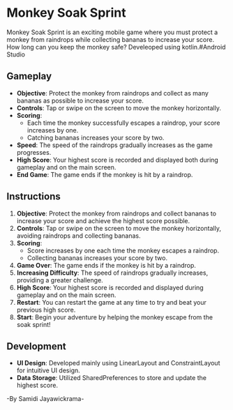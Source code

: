 # Monkey Soak Sprint

Monkey Soak Sprint is an exciting mobile game where you must protect a monkey from raindrops while collecting bananas to increase your score. How long can you keep the monkey safe?
Develeoped using kotlin.#Android Studio

## Gameplay

- **Objective**: Protect the monkey from raindrops and collect as many bananas as possible to increase your score.
- **Controls**: Tap or swipe on the screen to move the monkey horizontally.
- **Scoring**: 
  - Each time the monkey successfully escapes a raindrop, your score increases by one.
  - Catching bananas increases your score by two.
- **Speed**: The speed of the raindrops gradually increases as the game progresses.
- **High Score**: Your highest score is recorded and displayed both during gameplay and on the main screen.
- **End Game**: The game ends if the monkey is hit by a raindrop.

## Instructions

1. **Objective**: Protect the monkey from raindrops and collect bananas to increase your score and achieve the highest score possible.
2. **Controls**: Tap or swipe on the screen to move the monkey horizontally, avoiding raindrops and collecting bananas.
3. **Scoring**: 
   - Score increases by one each time the monkey escapes a raindrop.
   - Collecting bananas increases your score by two.
4. **Game Over**: The game ends if the monkey is hit by a raindrop.
5. **Increasing Difficulty**: The speed of raindrops gradually increases, providing a greater challenge.
6. **High Score**: Your highest score is recorded and displayed during gameplay and on the main screen.
7. **Restart**: You can restart the game at any time to try and beat your previous high score.
8. **Start**: Begin your adventure by helping the monkey escape from the soak sprint!

## Development

- **UI Design**: Developed mainly using LinearLayout and ConstraintLayout for intuitive UI design.
- **Data Storage**: Utilized SharedPreferences to store and update the highest score.

-By Samidi Jayawickrama-




